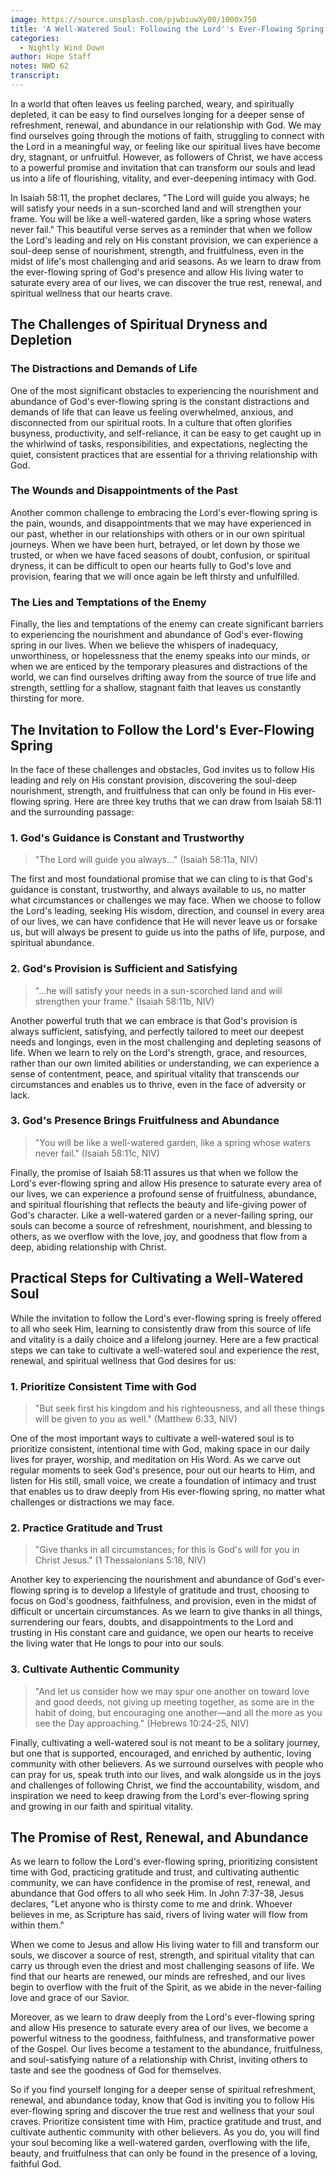 ```yaml
---
image: https://source.unsplash.com/pjwbiuwXy00/1000x750
title: 'A Well-Watered Soul: Following the Lord''s Ever-Flowing Spring'
categories:
  - Nightly Wind Down
author: Hope Staff
notes: NWD 62
transcript:
---
```

In a world that often leaves us feeling parched, weary, and spiritually depleted, it can be easy to find ourselves longing for a deeper sense of refreshment, renewal, and abundance in our relationship with God. We may find ourselves going through the motions of faith, struggling to connect with the Lord in a meaningful way, or feeling like our spiritual lives have become dry, stagnant, or unfruitful. However, as followers of Christ, we have access to a powerful promise and invitation that can transform our souls and lead us into a life of flourishing, vitality, and ever-deepening intimacy with God.

In Isaiah 58:11, the prophet declares, "The Lord will guide you always; he will satisfy your needs in a sun-scorched land and will strengthen your frame. You will be like a well-watered garden, like a spring whose waters never fail." This beautiful verse serves as a reminder that when we follow the Lord's leading and rely on His constant provision, we can experience a soul-deep sense of nourishment, strength, and fruitfulness, even in the midst of life's most challenging and arid seasons. As we learn to draw from the ever-flowing spring of God's presence and allow His living water to saturate every area of our lives, we can discover the true rest, renewal, and spiritual wellness that our hearts crave.

## The Challenges of Spiritual Dryness and Depletion

### The Distractions and Demands of Life

One of the most significant obstacles to experiencing the nourishment and abundance of God's ever-flowing spring is the constant distractions and demands of life that can leave us feeling overwhelmed, anxious, and disconnected from our spiritual roots. In a culture that often glorifies busyness, productivity, and self-reliance, it can be easy to get caught up in the whirlwind of tasks, responsibilities, and expectations, neglecting the quiet, consistent practices that are essential for a thriving relationship with God.

### The Wounds and Disappointments of the Past

Another common challenge to embracing the Lord's ever-flowing spring is the pain, wounds, and disappointments that we may have experienced in our past, whether in our relationships with others or in our own spiritual journeys. When we have been hurt, betrayed, or let down by those we trusted, or when we have faced seasons of doubt, confusion, or spiritual dryness, it can be difficult to open our hearts fully to God's love and provision, fearing that we will once again be left thirsty and unfulfilled.

### The Lies and Temptations of the Enemy

Finally, the lies and temptations of the enemy can create significant barriers to experiencing the nourishment and abundance of God's ever-flowing spring in our lives. When we believe the whispers of inadequacy, unworthiness, or hopelessness that the enemy speaks into our minds, or when we are enticed by the temporary pleasures and distractions of the world, we can find ourselves drifting away from the source of true life and strength, settling for a shallow, stagnant faith that leaves us constantly thirsting for more.

## The Invitation to Follow the Lord's Ever-Flowing Spring

In the face of these challenges and obstacles, God invites us to follow His leading and rely on His constant provision, discovering the soul-deep nourishment, strength, and fruitfulness that can only be found in His ever-flowing spring. Here are three key truths that we can draw from Isaiah 58:11 and the surrounding passage:

### 1\. God's Guidance is Constant and Trustworthy

> "The Lord will guide you always..." (Isaiah 58:11a, NIV)

The first and most foundational promise that we can cling to is that God's guidance is constant, trustworthy, and always available to us, no matter what circumstances or challenges we may face. When we choose to follow the Lord's leading, seeking His wisdom, direction, and counsel in every area of our lives, we can have confidence that He will never leave us or forsake us, but will always be present to guide us into the paths of life, purpose, and spiritual abundance.

### 2\. God's Provision is Sufficient and Satisfying

> "...he will satisfy your needs in a sun-scorched land and will strengthen your frame." (Isaiah 58:11b, NIV)

Another powerful truth that we can embrace is that God's provision is always sufficient, satisfying, and perfectly tailored to meet our deepest needs and longings, even in the most challenging and depleting seasons of life. When we learn to rely on the Lord's strength, grace, and resources, rather than our own limited abilities or understanding, we can experience a sense of contentment, peace, and spiritual vitality that transcends our circumstances and enables us to thrive, even in the face of adversity or lack.

### 3\. God's Presence Brings Fruitfulness and Abundance

> "You will be like a well-watered garden, like a spring whose waters never fail." (Isaiah 58:11c, NIV)

Finally, the promise of Isaiah 58:11 assures us that when we follow the Lord's ever-flowing spring and allow His presence to saturate every area of our lives, we can experience a profound sense of fruitfulness, abundance, and spiritual flourishing that reflects the beauty and life-giving power of God's character. Like a well-watered garden or a never-failing spring, our souls can become a source of refreshment, nourishment, and blessing to others, as we overflow with the love, joy, and goodness that flow from a deep, abiding relationship with Christ.

## Practical Steps for Cultivating a Well-Watered Soul

While the invitation to follow the Lord's ever-flowing spring is freely offered to all who seek Him, learning to consistently draw from this source of life and vitality is a daily choice and a lifelong journey. Here are a few practical steps we can take to cultivate a well-watered soul and experience the rest, renewal, and spiritual wellness that God desires for us:

### 1\. Prioritize Consistent Time with God

> "But seek first his kingdom and his righteousness, and all these things will be given to you as well." (Matthew 6:33, NIV)

One of the most important ways to cultivate a well-watered soul is to prioritize consistent, intentional time with God, making space in our daily lives for prayer, worship, and meditation on His Word. As we carve out regular moments to seek God's presence, pour out our hearts to Him, and listen for His still, small voice, we create a foundation of intimacy and trust that enables us to draw deeply from His ever-flowing spring, no matter what challenges or distractions we may face.

### 2\. Practice Gratitude and Trust

> "Give thanks in all circumstances; for this is God's will for you in Christ Jesus." (1 Thessalonians 5:18, NIV)

Another key to experiencing the nourishment and abundance of God's ever-flowing spring is to develop a lifestyle of gratitude and trust, choosing to focus on God's goodness, faithfulness, and provision, even in the midst of difficult or uncertain circumstances. As we learn to give thanks in all things, surrendering our fears, doubts, and disappointments to the Lord and trusting in His constant care and guidance, we open our hearts to receive the living water that He longs to pour into our souls.

### 3\. Cultivate Authentic Community

> "And let us consider how we may spur one another on toward love and good deeds, not giving up meeting together, as some are in the habit of doing, but encouraging one another—and all the more as you see the Day approaching." (Hebrews 10:24-25, NIV)

Finally, cultivating a well-watered soul is not meant to be a solitary journey, but one that is supported, encouraged, and enriched by authentic, loving community with other believers. As we surround ourselves with people who can pray for us, speak truth into our lives, and walk alongside us in the joys and challenges of following Christ, we find the accountability, wisdom, and inspiration we need to keep drawing from the Lord's ever-flowing spring and growing in our faith and spiritual vitality.

## The Promise of Rest, Renewal, and Abundance

As we learn to follow the Lord's ever-flowing spring, prioritizing consistent time with God, practicing gratitude and trust, and cultivating authentic community, we can have confidence in the promise of rest, renewal, and abundance that God offers to all who seek Him. In John 7:37-38, Jesus declares, "Let anyone who is thirsty come to me and drink. Whoever believes in me, as Scripture has said, rivers of living water will flow from within them."

When we come to Jesus and allow His living water to fill and transform our souls, we discover a source of rest, strength, and spiritual vitality that can carry us through even the driest and most challenging seasons of life. We find that our hearts are renewed, our minds are refreshed, and our lives begin to overflow with the fruit of the Spirit, as we abide in the never-failing love and grace of our Savior.

Moreover, as we learn to draw deeply from the Lord's ever-flowing spring and allow His presence to saturate every area of our lives, we become a powerful witness to the goodness, faithfulness, and transformative power of the Gospel. Our lives become a testament to the abundance, fruitfulness, and soul-satisfying nature of a relationship with Christ, inviting others to taste and see the goodness of God for themselves.

So if you find yourself longing for a deeper sense of spiritual refreshment, renewal, and abundance today, know that God is inviting you to follow His ever-flowing spring and discover the true rest and wellness that your soul craves. Prioritize consistent time with Him, practice gratitude and trust, and cultivate authentic community with other believers. As you do, you will find your soul becoming like a well-watered garden, overflowing with the life, beauty, and fruitfulness that can only be found in the presence of a loving, faithful God.